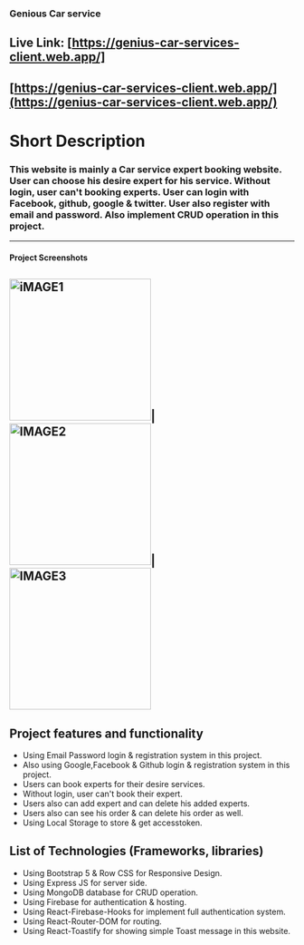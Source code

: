 ### Genious Car service

## Live Link: [https://genius-car-services-client.web.app/]

[https://genius-car-services-client.web.app/](https://genius-car-services-client.web.app/)
---

# Short Description

### This website is mainly a Car service expert booking website. User can choose his desire expert for his service. Without login, user can't booking experts. User can login with Facebook, github, google & twitter. User also register with email and password. Also implement CRUD operation in this project.

---
#### Project Screenshots
<img width="250" alt="iMAGE1" src="https://i.ibb.co/t3hHRd1/genius-car-services.png">|<img width="250" alt="IMAGE2" src="https://i.ibb.co/MS2f8MM/car2.png">|<img width="250" alt="IMAGE3" src="https://i.ibb.co/t3CPb1F/car3.png">
---

## Project features and functionality

- Using Email Password login & registration system in this project.
- Also using Google,Facebook & Github login & registration system in this project.
- Users can book experts for their desire services.
- Without login, user can't book their expert.
- Users also can add expert and can delete his added experts.
- Users also can see his order & can delete his order as well.
- Using Local Storage to store & get accesstoken.

## List of Technologies (Frameworks, libraries)

- Using Bootstrap 5 & Row CSS for Responsive Design.
- Using Express JS for server side.
- Using MongoDB database for CRUD operation.
- Using Firebase for authentication & hosting.
- Using React-Firebase-Hooks for implement full authentication system.
- Using React-Router-DOM for routing.
- Using React-Toastify for showing simple Toast message in this website.
